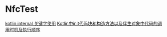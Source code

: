
# NfcTest
[kotlin internal 关键字使用](https://www.jianshu.com/p/ef3cab8c9226)
[Kotlin中init代码块和构造方法以及伴生对象中代码的调用时机及执行顺序](https://blog.csdn.net/yuzhiqiang_1993/article/details/87863589)
